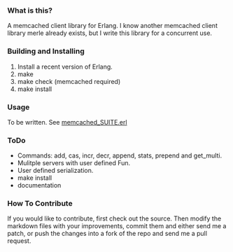 ### What is this?
A memcached client library for Erlang.
I know another memcached client library merle already exists, but I write this library for a concurrent use.

### Building and Installing 

  1. Install a recent version of Erlang.
  2. make
  3. make check (memcached required)
  4. make install

### Usage
To be written.
See [memcached_SUITE.erl](http://github.com/higepon/memcached-client/blob/master/test/memcached_SUITE.erl)

### ToDo

- Commands: add, cas, incr, decr, append, stats, prepend and get_multi.
- Mulitple servers with user defined Fun.
- User defined serialization.
- make install
- documentation

### How To Contribute
If you would like to contribute, first check out the source.
Then modify the markdown files with your improvements, commit them and either send me a patch, or push the changes into a fork of the repo and send me a pull request.

